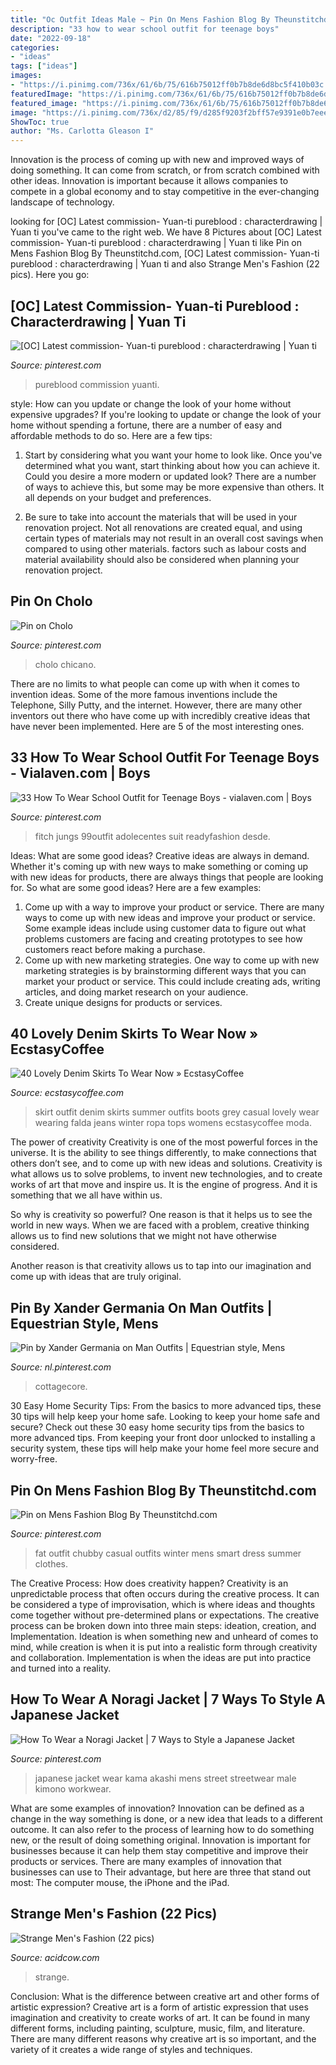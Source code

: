 ```yaml
---
title: "Oc Outfit Ideas Male ~ Pin On Mens Fashion Blog By Theunstitchd.com"
description: "33 how to wear school outfit for teenage boys"
date: "2022-09-18"
categories:
- "ideas"
tags: ["ideas"]
images:
- "https://i.pinimg.com/736x/61/6b/75/616b75012ff0b7b8de6d8bc5f410b03c.jpg"
featuredImage: "https://i.pinimg.com/736x/61/6b/75/616b75012ff0b7b8de6d8bc5f410b03c.jpg"
featured_image: "https://i.pinimg.com/736x/61/6b/75/616b75012ff0b7b8de6d8bc5f410b03c.jpg"
image: "https://i.pinimg.com/736x/d2/85/f9/d285f9203f2bff57e9391e0b7eee31c8.jpg"
ShowToc: true
author: "Ms. Carlotta Gleason I"
---
```



Innovation is the process of coming up with new and improved ways of doing something. It can come from scratch, or from scratch combined with other ideas. Innovation is important because it allows companies to compete in a global economy and to stay competitive in the ever-changing landscape of technology.

	

		
looking for [OC] Latest commission- Yuan-ti pureblood : characterdrawing | Yuan ti you've came to the right web. We have 8 Pictures about [OC] Latest commission- Yuan-ti pureblood : characterdrawing | Yuan ti like Pin on Mens Fashion Blog By Theunstitchd.com, [OC] Latest commission- Yuan-ti pureblood : characterdrawing | Yuan ti and also Strange Men&#039;s Fashion (22 pics). Here you go:
		
    
## [OC] Latest Commission- Yuan-ti Pureblood : Characterdrawing | Yuan Ti

<img loading=lazy src="https://i.pinimg.com/736x/61/6b/75/616b75012ff0b7b8de6d8bc5f410b03c.jpg" onerror="this.onerror=null;this.src='https://tse1.mm.bing.net/th?id=OIP.gvT3HJuGZgiioTGUWVLWIAHaJ3&amp;pid=15.1';" alt="[OC] Latest commission- Yuan-ti pureblood : characterdrawing | Yuan ti">

_Source: pinterest.com_

>pureblood commission yuanti. 

	

style: How can you update or change the look of your home without expensive upgrades?
If you're looking to update or change the look of your home without spending a fortune, there are a number of easy and affordable methods to do so. Here are a few tips: 
1. Start by considering what you want your home to look like. Once you've determined what you want, start thinking about how you can achieve it. Could you desire a more modern or updated look? There are a number of ways to achieve this, but some may be more expensive than others. It all depends on your budget and preferences. 

2. Be sure to take into account the materials that will be used in your renovation project. Not all renovations are created equal, and using certain types of materials may not result in an overall cost savings when compared to using other materials. factors such as labour costs and material availability should also be considered when planning your renovation project.

    
## Pin On Cholo

<img loading=lazy src="https://i.pinimg.com/736x/b7/dd/ae/b7ddaebd3e5b6e59cc92a57a05139791.jpg" onerror="this.onerror=null;this.src='https://tse4.mm.bing.net/th?id=OIP.DSVJWbJGBAc_BLEY7YW6EwHaJ8&amp;pid=15.1';" alt="Pin on Cholo">

_Source: pinterest.com_

>cholo chicano. 

	

There are no limits to what people can come up with when it comes to invention ideas. Some of the more famous inventions include the Telephone, Silly Putty, and the internet. However, there are many other inventors out there who have come up with incredibly creative ideas that have never been implemented. Here are 5 of the most interesting ones.

    
## 33 How To Wear School Outfit For Teenage Boys - Vialaven.com | Boys

<img loading=lazy src="https://i.pinimg.com/736x/d2/fa/2a/d2fa2abec588598d06802ee2e92097a6.jpg" onerror="this.onerror=null;this.src='https://tse3.mm.bing.net/th?id=OIP.pYDI86rQXuP4i7rXu4OOZgHaNU&amp;pid=15.1';" alt="33 How To Wear School Outfit for Teenage Boys - vialaven.com | Boys">

_Source: pinterest.com_

>fitch jungs 99outfit adolecentes suit readyfashion desde. 

	

Ideas: What are some good ideas?
Creative ideas are always in demand. Whether it's coming up with new ways to make something or coming up with new ideas for products, there are always things that people are looking for. So what are some good ideas? Here are a few examples: 
1. Come up with a way to improve your product or service. There are many ways to come up with new ideas and improve your product or service. Some example ideas include using customer data to figure out what problems customers are facing and creating prototypes to see how customers react before making a purchase. 
2. Come up with new marketing strategies. One way to come up with new marketing strategies is by brainstorming different ways that you can market your product or service. This could include creating ads, writing articles, and doing market research on your audience. 
3. Create unique designs for products or services.

    
## 40 Lovely Denim Skirts To Wear Now » EcstasyCoffee

<img loading=lazy src="https://i1.wp.com/www.ecstasycoffee.com/wp-content/uploads/2016/10/Denim-Skirt-Outfit5.jpg?resize=343%2C806" onerror="this.onerror=null;this.src='https://tse1.mm.bing.net/th?id=OIP.5BMhRnCsbho0WxPc0WzN3QHaRZ&amp;pid=15.1';" alt="40 Lovely Denim Skirts To Wear Now » EcstasyCoffee">

_Source: ecstasycoffee.com_

>skirt outfit denim skirts summer outfits boots grey casual lovely wear wearing falda jeans winter ropa tops womens ecstasycoffee moda. 

	

The power of creativity
Creativity is one of the most powerful forces in the universe. It is the ability to see things differently, to make connections that others don’t see, and to come up with new ideas and solutions.
Creativity is what allows us to solve problems, to invent new technologies, and to create works of art that move and inspire us. It is the engine of progress. And it is something that we all have within us.

So why is creativity so powerful? One reason is that it helps us to see the world in new ways. When we are faced with a problem, creative thinking allows us to find new solutions that we might not have otherwise considered.

Another reason is that creativity allows us to tap into our imagination and come up with ideas that are truly original.

    
## Pin By Xander Germania On Man Outfits | Equestrian Style, Mens

<img loading=lazy src="https://i.pinimg.com/736x/d2/85/f9/d285f9203f2bff57e9391e0b7eee31c8.jpg" onerror="this.onerror=null;this.src='https://tse1.mm.bing.net/th?id=OIP.Hzv2BgZ8AUNXo8mbaxyLzQHaLH&amp;pid=15.1';" alt="Pin by Xander Germania on Man Outfits | Equestrian style, Mens">

_Source: nl.pinterest.com_

>cottagecore. 

	

30 Easy Home Security Tips: From the basics to more advanced tips, these 30 tips will help keep your home safe.
Looking to keep your home safe and secure? Check out these 30 easy home security tips from the basics to more advanced tips. From keeping your front door unlocked to installing a security system, these tips will help make your home feel more secure and worry-free.

    
## Pin On Mens Fashion Blog By Theunstitchd.com

<img loading=lazy src="https://i.pinimg.com/736x/de/cf/69/decf69c159955f584447022de42c7037.jpg" onerror="this.onerror=null;this.src='https://tse4.mm.bing.net/th?id=OIP.TsQrjcEPa1HixucqjBg5EgHaRi&amp;pid=15.1';" alt="Pin on Mens Fashion Blog By Theunstitchd.com">

_Source: pinterest.com_

>fat outfit chubby casual outfits winter mens smart dress summer clothes. 

	

The Creative Process: How does creativity happen?
Creativity is an unpredictable process that often occurs during the creative process. It can be considered a type of improvisation, which is where ideas and thoughts come together without pre-determined plans or expectations. The creative process can be broken down into three main steps: ideation, creation, and Implementation. Ideation is when something new and unheard of comes to mind, while creation is when it is put into a realistic form through creativity and collaboration. Implementation is when the ideas are put into practice and turned into a reality.

    
## How To Wear A Noragi Jacket | 7 Ways To Style A Japanese Jacket

<img loading=lazy src="https://i.pinimg.com/736x/e9/04/ad/e904ad13d657650776f19a02f35f8592.jpg" onerror="this.onerror=null;this.src='https://tse1.mm.bing.net/th?id=OIP.HEYCXRgSG38B1oAwoR_EhgHaLH&amp;pid=15.1';" alt="How To Wear a Noragi Jacket | 7 Ways to Style a Japanese Jacket">

_Source: pinterest.com_

>japanese jacket wear kama akashi mens street streetwear male kimono workwear. 

	

What are some examples of innovation?
Innovation can be defined as a change in the way something is done, or a new idea that leads to a different outcome. It can also refer to the process of learning how to do something new, or the result of doing something original. Innovation is important for businesses because it can help them stay competitive and improve their products or services. There are many examples of innovation that businesses can use to Their advantage, but here are three that stand out most: The computer mouse, the iPhone and the iPad.

    
## Strange Men&#039;s Fashion (22 Pics)

<img loading=lazy src="https://cdn.acidcow.com/pics/20100120/strange_mens_fashion_19.jpg" onerror="this.onerror=null;this.src='https://tse2.mm.bing.net/th?id=OIP.rt0gI17WHEuQr7f-e9NZVwHaMQ&amp;pid=15.1';" alt="Strange Men&#039;s Fashion (22 pics)">

_Source: acidcow.com_

>strange. 

	

Conclusion: What is the difference between creative art and other forms of artistic expression?
Creative art is a form of artistic expression that uses imagination and creativity to create works of art. It can be found in many different forms, including painting, sculpture, music, film, and literature. There are many different reasons why creative art is so important, and the variety of it creates a wide range of styles and techniques.

